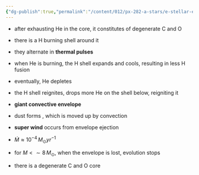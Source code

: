 ```yaml
---
{"dg-publish":true,"permalink":"/content/012/px-282-a-stars/e-stellar-evolution/px-282-e5e-asymptotic-giant-branch-agb/","noteIcon":"1","created":"2024-11-26T10:16:05.761+00:00","updated":"2024-11-26T10:22:57.312+00:00"}
---
```


- after exhausting He in the core, it constitutes of degenerate C and O
- there is a H burning shell around it
- they alternate in **thermal pulses**

- when He is burning, the H shell expands and cools, resulting in less H fusion
- eventually, He depletes
- the H shell reignites, drops more He on the shell below, reigniting it

- **giant convective envelope**
- dust forms , which is moved up by convection
- **super wind** occurs from envelope ejection
- $\dot M \approx 10^{-4} \,M_{\odot}yr^{-1}$

- for $M < \sim 8\,M_{\odot}$, when the envelope is lost, evolution stops
- there is a degenerate C and O core